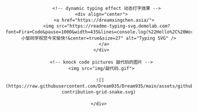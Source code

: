 <div align="center">

          <!-- dynamic typing effect 动态打字效果 -->
      <div align="center">
        <a href="https://dreamxingchen.asia/">
          <img src="https://readme-typing-svg.demolab.com?font=Fira+Code&pause=1000&width=435&lines=console.log(%22Hello%2C%20World%22);小邹同学祝您今天愉快!&center=true&size=27" alt="Typing SVG" />
        </a>
      </div>

      <!-- knock code pictures 敲代码的图片 -->
      <img src="img/敲代码.gif">
      
     ![](https://raw.githubusercontent.com/Dream935/Dream935/main/assets/github-contribution-grid-snake.svg)

    </div>
